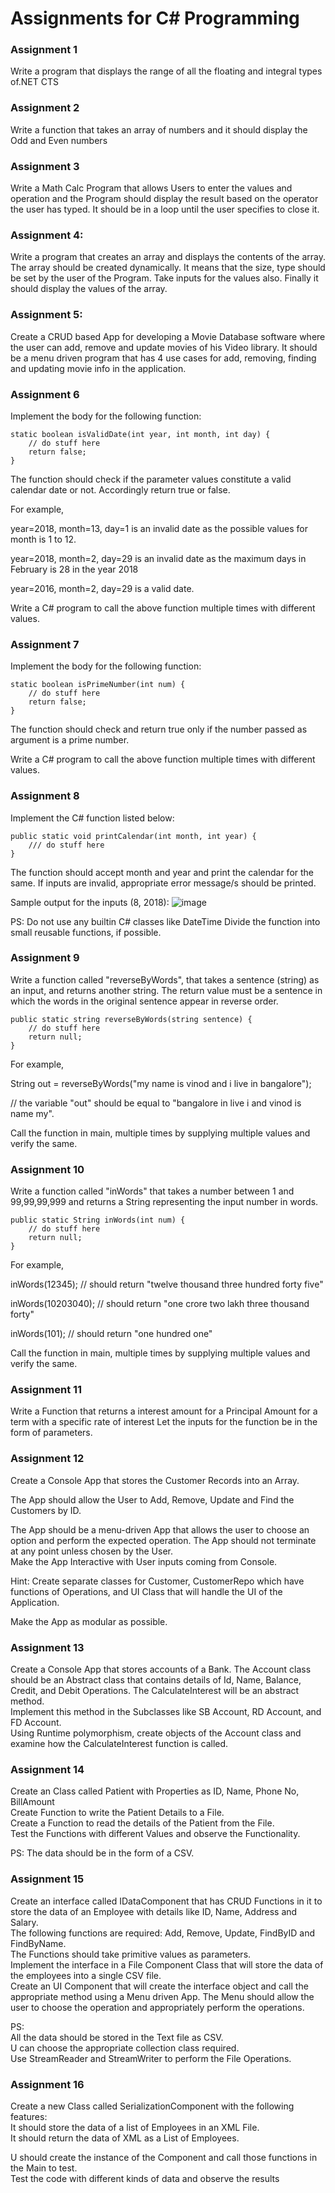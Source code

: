 # Assignments for C# Programming

### Assignment 1
Write a program that displays the range of all the floating and integral types of.NET CTS

### Assignment 2
Write a function that takes an array of numbers and it should display the Odd and Even numbers

### Assignment 3
Write a Math Calc Program that allows Users to enter the values and operation and the Program should display the result based on the operator the user has typed. It should be in a loop until the user specifies to close it.

### Assignment 4:
Write a program that creates an array and displays the contents of the array. The array should be created dynamically. It means that the size, type should be set by the user of the Program. Take inputs for the values also. Finally it should display the values of the array.

### Assignment 5:
Create a CRUD based App for developing a Movie Database software where the user can add, remove and update movies of his Video library. It should be a menu driven program that has 4 use cases for add, removing, finding and updating movie info in the application. 

### Assignment 6
Implement the body for the following function:

```
static boolean isValidDate(int year, int month, int day) { 
	// do stuff here
	return false;
}
```
The function should check if the parameter values constitute a valid calendar date or not. Accordingly return true or false.

For example,

year=2018, month=13, day=1 is an invalid date as the possible values for month is 1 to 12.

year=2018, month=2, day=29 is an invalid date as the maximum days in February is 28 in the year 2018

year=2016, month=2, day=29 is a valid date.

Write a C# program to call the above function multiple times with different values.

### Assignment 7
Implement the body for the following function:
```
static boolean isPrimeNumber(int num) {
	// do stuff here
	return false;
}
```
The function should check and return true only if the number passed as argument is a prime number.

Write a C# program to call the above function multiple times with different values.

### Assignment 8
Implement the C# function listed below:
```
public static void printCalendar(int month, int year) {
	/// do stuff here
}
```
The function should accept month and year and print the calendar for the same. If inputs are invalid, appropriate error message/s should be printed.

Sample output for the inputs (8, 2018):
![image](https://user-images.githubusercontent.com/79626160/186892071-5a8bf6da-4795-44a7-97e5-f2a382714c87.png)

PS:
Do not use any builtin C# classes like DateTime
Divide the function into small reusable functions, if possible.

### Assignment 9
Write a function called "reverseByWords", that takes a sentence (string) as an input, and returns another string. The return value must be a sentence in which the words in the original sentence appear in reverse order.
```
public static string reverseByWords(string sentence) {
	// do stuff here
	return null;
}
```
For example,

String out = reverseByWords("my name is vinod and i live in bangalore");


// the variable "out" should be equal to "bangalore in live i and vinod is name my".


Call the function in main, multiple times by supplying multiple values and verify the same.

### Assignment 10
Write a function called "inWords" that takes a number between 1 and 99,99,99,999 and returns a String representing the input number in words.
```
public static String inWords(int num) {
	// do stuff here
	return null;
}
```
For example,

inWords(12345);
// should return "twelve thousand three hundred forty five"

inWords(10203040);
// should return "one crore two lakh three thousand forty"

inWords(101);
// should return "one hundred one"

Call the function in main, multiple times by supplying multiple values and verify the same.

### Assignment 11
Write a Function that returns a interest amount for a Principal Amount for a term with a specific rate of interest  Let the inputs for the function be in the form of parameters. 


### Assignment 12
Create a Console App that stores the Customer Records into an Array.

The App should allow the User to Add, Remove, Update and Find the Customers by ID.

The App should be a menu-driven App that allows the user to choose an option and perform the expected operation. The App should not terminate at any point unless chosen by the User. <br/>
Make the App Interactive with User inputs coming from Console. <br/>

Hint:
Create separate classes for Customer, CustomerRepo which have functions of Operations, and UI Class that will handle the UI of the Application. 

Make the App as modular as possible.
### Assignment 13
Create a Console App that stores accounts of a Bank. The Account class should be an Abstract class that contains details of Id, Name, Balance, Credit, and Debit Operations. The CalculateInterest will be an abstract method. <br/>
Implement this method in the Subclasses like SB Account, RD Account, and FD Account. <br/>Using Runtime polymorphism, create objects of the Account class and examine how the CalculateInterest function is called.
### Assignment 14
Create an Class called Patient with Properties as ID, Name, Phone No, BillAmount<br/>
Create Function to write the Patient Details to a File.<br/>
Create a Function to read the details of the Patient from the File.<br/> 
Test the Functions with different Values and observe the Functionality.<br/>

PS: The data should be in the form of a CSV.

### Assignment 15
Create an interface called IDataComponent that has CRUD Functions in it to store the data of an Employee with details like ID, Name, Address and Salary. <br/>
The following functions are required: Add, Remove, Update, FindByID and FindByName.<br/>
The Functions should take primitive values as parameters. <br/>
Implement the interface in a File Component Class that will store the data of the employees into a single CSV file. <br/>
Create an UI Component that will create the interface object and call the appropriate method using a Menu driven App. The Menu should allow the user to choose the operation and appropriately perform the operations. <br/>

PS: <br/>
All the data should be stored in the Text file as CSV. <br/>
U can choose the appropriate collection class required.<br/>
Use StreamReader and StreamWriter to perform the File Operations.<br/>

### Assignment 16
Create a new Class called SerializationComponent with the following features:<br/>
It should store the data of a list of Employees in an XML File.<br/>
It should return the data of XML as a List of Employees.<br/>

U should create the instance of the Component and call those functions in the Main to test. <br/>
Test the code with different kinds of data and observe the results




